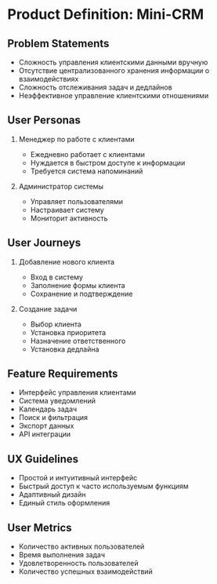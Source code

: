 # Product Definition: Mini-CRM

## Problem Statements
- Сложность управления клиентскими данными вручную
- Отсутствие централизованного хранения информации о взаимодействиях
- Сложность отслеживания задач и дедлайнов
- Неэффективное управление клиентскими отношениями

## User Personas
1. Менеджер по работе с клиентами
   - Ежедневно работает с клиентами
   - Нуждается в быстром доступе к информации
   - Требуется система напоминаний

2. Администратор системы
   - Управляет пользователями
   - Настраивает систему
   - Мониторит активность

## User Journeys
1. Добавление нового клиента
   - Вход в систему
   - Заполнение формы клиента
   - Сохранение и подтверждение

2. Создание задачи
   - Выбор клиента
   - Установка приоритета
   - Назначение ответственного
   - Установка дедлайна

## Feature Requirements
- Интерфейс управления клиентами
- Система уведомлений
- Календарь задач
- Поиск и фильтрация
- Экспорт данных
- API интеграции

## UX Guidelines
- Простой и интуитивный интерфейс
- Быстрый доступ к часто используемым функциям
- Адаптивный дизайн
- Единый стиль оформления

## User Metrics
- Количество активных пользователей
- Время выполнения задач
- Удовлетворенность пользователей
- Количество успешных взаимодействий 